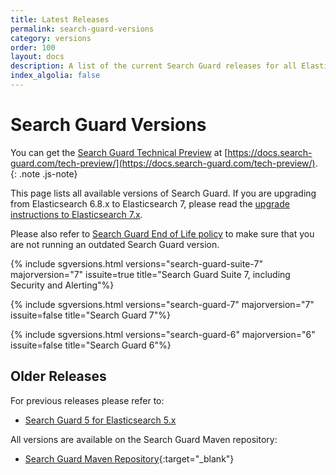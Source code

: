 ```yaml
---
title: Latest Releases
permalink: search-guard-versions
category: versions
order: 100
layout: docs
description: A list of the current Search Guard releases for all Elasticsearch 7 and Kibana 7 versions.
index_algolia: false
---
```


<!--- Copyright 2020 floragunn GmbH -->

# Search Guard Versions

You can get the [Search Guard Technical Preview](https://docs.search-guard.com/tech-preview/) at [https://docs.search-guard.com/tech-preview/](https://docs.search-guard.com/tech-preview/).
{: .note .js-note}

This page lists all available versions of Search Guard. If you are upgrading from Elasticsearch 6.8.x to Elasticsearch 7, please read the [upgrade instructions to Elasticsearch 7.x](../_docs_installation/installation_upgrading_6_7.md). 

Please also refer to [Search Guard End of Life policy](../_docs_versions/versions_eol.md) to make sure that you are not running an outdated Search Guard version.

{% include sgversions.html versions="search-guard-suite-7" majorversion="7" issuite=true title="Search Guard Suite 7, including Security and Alerting"%}

{% include sgversions.html versions="search-guard-7" majorversion="7" issuite=false title="Search Guard 7"%}

{% include sgversions.html versions="search-guard-6" majorversion="6" issuite=false title="Search Guard 6"%}

## Older Releases

For previous releases please refer to:

* [Search Guard 5 for Elasticsearch 5.x](/v5/search-guard-versions)

All versions are available on the Search Guard Maven repository:

* [Search Guard Maven Repository](https://maven.search-guard.com){:target="_blank"}